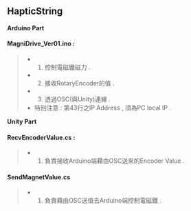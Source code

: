 HapticString
-------------
**Arduino Part**
#### MagniDrive_Ver01.ino :
> - 1. 控制電磁鐵磁力 .
> - 2. 接收RotaryEncoder的值 .
> - 3. 透過OSC(與Unity)連線 .
> - 特別注意 : 第43行之IP Address , 須為PC local IP .

**Unity Part**
#### RecvEncoderValue.cs	:
> - 1. 負責接收Arduino端藉由OSC送來的Encoder Value .

#### SendMagnetValue.cs
> - 1. 負責藉由OSC送值去Arduino端控制電磁鐵 .
    
    
